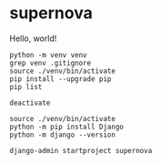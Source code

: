 # supernova
Hello, world!

```
python -m venv venv
grep venv .gitignore
source ./venv/bin/activate
pip install --upgrade pip
pip list
```

```
deactivate
```

```
source ./venv/bin/activate
python -m pip install Django
python -m django --version
```

```
django-admin startproject supernova
```


